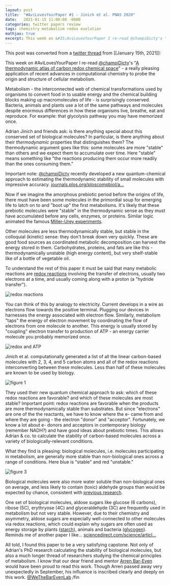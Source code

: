 ```yaml
---
layout: post
title:  "#AviLovesYourPaper #1 - Jinich et al. PNAS 2020"
date:   2021-01-15 11:00:00 -0800
categories: twitter papers review
tags: chemistry metabolism redox evolution
mathjax: true
excerpt: This week on &#35;AviLovesYourPaper I re-read @champiDicty's "A thermodynamic atlas of carbon redox chemical space" - a really pleasing application of recent advances in computational chemistry to probe the origin and structure of cellular metabolism.
---
```


This post was converted from a [twitter thread](https://twitter.com/i/status/1350202444567908352) from [[January 15th, 2021]]:

This week on #AviLovesYourPaper I re-read [@champiDicty](https://twitter.com/champiDicty)'s "[A thermodynamic atlas of carbon redox chemical space](https://www.pnas.org/content/117/52/32910)" - a really pleasing application of recent advances in computational chemistry to probe the origin and structure of cellular metabolism.

Metabolism - the interconnected web of chemical transformations used by organisms to convert food in to usable energy and the chemical building blocks making up macromolecules of life - is surprisingly conserved. Bacteria, animals and plants use a lot of the same pathways and molecules despite enormous differences in how these organisms live, breathe, eat and reproduce. For example: that glycolysis pathway you may have memorized once. 

Adrian Jinich and friends ask: is there anything special about this conserved set of biological molecules? In particular, is there anything about their *thermodynamic* properties that distinguishes them? The thermodynamic argument goes like this: some molecules are more "stable" than others and we expect them to accumulate over time. Here "stable" means something like "the reactions producing them occur more readily than the ones consuming them." 

Important note: [@champiDicty](https://twitter.com/champiDicty) recently developed a new quantum-chemical approach to estimating the thermodynamic stability of small molecules with impressive accuracy. [journals.plos.org/ploscompbiol/a…](https://journals.plos.org/ploscompbiol/article?id=10.1371/journal.pcbi.1006471) 

Now if we imagine the amorphous prebiotic period before the origins of life, there must have been some molecules in the primordial soup for emerging life to latch on to and "boot up" the first metabolisms. It's likely that these prebiotic molecules were "stable" in the thermodynamic sense as they must have accumulated before any cells, enzymes, or proteins. Similar logic animated the famous [Miller-Urey experiments](https://en.wikipedia.org/wiki/Miller%E2%80%93Urey_experiment).

Other molecules are less thermodynamically stable, but stable in the colloquial (kinetic) sense: they don't break down very quickly. These are good food sources as coordinated metabolic decomposition can harvest the energy stored in them. Carbohydrates, proteins, and fats are like this - thermodynamically unstable (high energy content), but very shelf-stable like of a bottle of vegetable oil.  

To understand the rest of this paper it must be said that many metabolic reactions are [redox reactions](https://en.wikipedia.org/wiki/Redox#Examples_of_redox_reactions)  involving the transfer of electrons, usually two electrons at a time, and usually coming along with a proton (a "hydride transfer").

![redox reactions](https://cdn1.byjus.com/wp-content/uploads/2020/11/Redox-Reactions-1.png)

You can think of this by analogy to electricity. Current develops in a wire as electrons flow towards the positive terminal. Plugging our devices in harnesses the energy associated with electron flow. Similarly, metabolism "taps" the energy of electron movement by coordinating the flow of electrons from one molecule to another. This energy is usually stored by "coupling" electron transfer to production of ATP - an energy carrier molecule you probably memorized once. 

![redox and ATP](https://cdn.kastatic.org/ka-perseus-images/baee747294ce2e06e8ae40ce1a371edd48695a48.png)

Jinich et al. computationally generated a list of all the linear carbon-based molecules with 2, 3, 4, and 5 carbon atoms and all of the redox reactions interconverting between these molecules. Less than half of these molecules are known to be used by biology. 

![figure 1](https://www.pnas.org/content/pnas/117/52/32910/F1.medium.gif)

They used their new quantum chemical approach to ask: which of these redox reactions are favorable? and which of these molecules are most stable? Important point: redox reactions are favorable when the products are more thermodynamically stable than substrates. But since "electrons" are one of the the reactants, we have to know where the e- came from and where they are going - the electron "donor" and "acceptor". Fortunately, we know a lot about e- donors and acceptors in contemporary biology (remember NADH?) and have good ideas about prebiotic times. This allows Adrian &amp; co. to calculate the stability of carbon-based molecules across a variety of biologically-relevant conditions. 

What they find is pleasing: biological molecules, i.e. molecules participating in metabolism, are generally more stable than non-biological ones across a range of conditions. Here blue is "stable" and red "unstable." 

![figure 3](https://www.pnas.org/content/pnas/117/52/32910/F3.medium.gif)

Biological molecules were also more water soluble than non-biological ones on average, and less likely to contain (toxic) aldehyde groups than would be expected by chance, consistent with [previous research](https://journals.plos.org/ploscompbiol/article/comments?id=10.1371/journal.pcbi.1002166). 

One set of biological molecules, aldose sugars like glucose (6 carbons), ribose (5C), erythryose (4C) and glyceraldehyde (3C) are frequently used in metabolism but not very stable. However, due to their chemistry and asymmetry, aldose sugars are especially well-connected to other molecules via redox reactions, which could explain why sugars are often used as energy storage by plants ([starch](https://en.wikipedia.org/wiki/Starch)), animals and bacteria ([glycogen](https://en.wikipedia.org/wiki/Glycogen)). Reminds me of another paper I like... [sciencedirect.com/science/articl…](https://www.sciencedirect.com/science/article/pii/S1097276510006672)

All told, I found this paper to be a very satisfying capstone.  Not only of Adrian's PhD research calculating the stability of biological molecules, but also a much longer thread of researchers studying the chemical principles of metabolism. I know that our dear friend and mentor [Arren Bar-Even](https://www.mpimp-golm.mpg.de/2520342/obituary-arren-bar-even) would have been proud to read this work. Though Arren passed away very unexpectedly in September, his influence is inscribed clearly and deeply on this work. [@WeTheBarEvenLab](https://twitter.com/WeTheBarEvenLab) /fin
